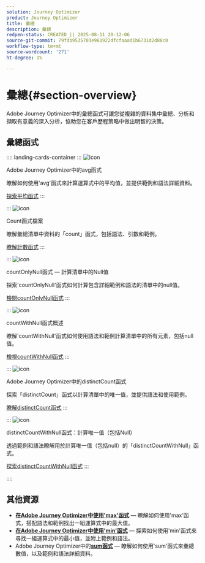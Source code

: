 ```yaml
---
solution: Journey Optimizer
product: Journey Optimizer
title: 彙總
description: 彙總
redpen-status: CREATED_||_2025-08-11_20-12-06
source-git-commit: 79fdb9535703e961922dfcfaaad1b6731d2d88c0
workflow-type: tm+mt
source-wordcount: '271'
ht-degree: 1%

---
```



# 彙總{#section-overview}

Adobe Journey Optimizer中的彙總函式可讓您從複雜的資料集中彙總、分析和擷取有意義的深入分析，協助您在客戶歷程策略中做出明智的決策。

## 彙總函式

:::: landing-cards-container
:::
![icon](https://cdn.experienceleague.adobe.com/icons/code-branch.svg?lang=zh-Hant)

Adobe Journey Optimizer中的avg函式

瞭解如何使用&#39;avg&#39;函式來計算運算式中的平均值，並提供範例和語法詳細資料。

[探索平均函式](../using/building-journeys/functions/functionavg.md)
:::

:::
![icon](https://cdn.experienceleague.adobe.com/icons/code-branch.svg?lang=zh-Hant)

Count函式檔案

瞭解彙總清單中資料的「count」函式，包括語法、引數和範例。

[瞭解計數函式](../using/building-journeys/functions/functioncount.md)
:::

:::
![icon](https://cdn.experienceleague.adobe.com/icons/code-branch.svg?lang=zh-Hant)

countOnlyNull函式 — 計算清單中的Null值

探索&#39;countOnlyNull&#39;函式如何計算包含詳細範例和語法的清單中的null值。

[檢閱countOnlyNull函式](../using/building-journeys/functions/functioncountonlynull.md)
:::

:::
![icon](https://cdn.experienceleague.adobe.com/icons/code-branch.svg?lang=zh-Hant)

countWithNull函式概述

瞭解&#39;countWithNull&#39;函式如何使用語法和範例計算清單中的所有元素，包括null值。

[檢視countWithNull函式](../using/building-journeys/functions/functioncountwithnull.md)
:::

:::
![icon](https://cdn.experienceleague.adobe.com/icons/code-branch.svg?lang=zh-Hant)

Adobe Journey Optimizer中的distinctCount函式

探索「distinctCount」函式以計算清單中的唯一值，並提供語法和使用範例。

[瞭解distinctCount函式](../using/building-journeys/functions/functiondistinctcount.md)
:::

:::
![icon](https://cdn.experienceleague.adobe.com/icons/code-branch.svg?lang=zh-Hant)

distinctCountWithNull函式：計算唯一值（包括Null）

透過範例和語法瞭解用於計算唯一值（包括null）的「distinctCountWithNull」函式。

[探索distinctCountWithNull函式](../using/building-journeys/functions/functiondistinctcountwithnull.md)
:::

::::


## 其他資源

- **[在Adobe Journey Optimizer中使用&#39;max&#39;函式](../using/building-journeys/functions/functionmax.md)** — 瞭解如何使用&#39;max&#39;函式，搭配語法和範例找出一組運算式中的最大值。
- **[在Adobe Journey Optimizer中使用&#39;min&#39;函式](../using/building-journeys/functions/functionmin.md)** — 探索如何使用&#39;min&#39;函式來尋找一組運算式中的最小值，並附上範例和語法。
- Adobe Journey Optimizer中的&#x200B;**[sum函式](../using/building-journeys/functions/functionsum.md)** — 瞭解如何使用&#39;sum&#39;函式來彙總數值，以及範例和語法詳細資料。
